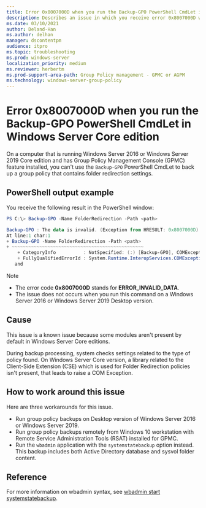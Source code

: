 ```yaml
---
title: Error 0x8007000D when you run the Backup-GPO PowerShell CmdLet in Windows Server Core edition
description: Describes an issue in which you receive error 0x8007000D when you run the Backup-GPO PowerShell CmdLet in Windows Server Core edition.
ms.date: 03/10/2021
author: Deland-Han
ms.author: delhan
manager: dscontentpm
audience: itpro
ms.topic: troubleshooting
ms.prod: windows-server
localization_priority: medium
ms.reviewer: herbertm
ms.prod-support-area-path: Group Policy management - GPMC or AGPM
ms.technology: windows-server-group-policy
---
```

# Error 0x8007000D when you run the Backup-GPO PowerShell CmdLet in Windows Server Core edition

On a computer that is running Windows Server 2016 or Windows Server 2019 Core edition and has Group Policy Management Console (GPMC) feature installed, you can't use the `Backup-GPO` PowerShell CmdLet to back up a group policy that contains folder redirection settings.

## PowerShell output example

You receive the following result in the PowerShell window:

```powershell
PS C:\> Backup-GPO -Name FolderRedirection -Path <path>

Backup-GPO : The data is invalid. (Exception from HRESULT: 0x8007000D)
At line:1 char:1
+ Backup-GPO -Name FolderRedirection -Path <path>
+ ~~~~~~~~~~~~~~~~~~~~~~~~~~~~~~~~~~~~~~~~~~~~~~~~
    + CategoryInfo          : NotSpecified: (:) [Backup-GPO], COMException
    + FullyQualifiedErrorId : System.Runtime.InteropServices.COMException,Microsoft.GroupPolicy.Commands.BackupGpoComm
   and
```

> [!Note]
> - The error code **0x8007000D** stands for **ERROR_INVALID_DATA**.
> - The issue does not occurs when you run this command on a Windows Server 2016 or Windows Server 2019 Desktop version.

## Cause

This issue is a known issue because some modules aren't present by default in Windows Server Core editions.

During backup processing, system checks settings related to the type of policy found. On Windows Server Core version, a library related to the Client-Side Extension (CSE) which is used for Folder Redirection policies isn't present, that leads to raise a COM Exception.
 
## How to work around this issue
 
Here are three workarounds for this issue.
 
- Run group policy backups on Desktop version of Windows Server 2016 or Windows Server 2019.
- Run group policy backups remotely from Windows 10 workstation with Remote Service Administration Tools (RSAT) installed for GPMC.
- Run the `wbadmin` application with the `systemstatebackup` option instead. This backup includes both Active Directory database and sysvol folder content.

## Reference

For more information on wbadmin syntax, see [wbadmin start systemstatebackup](https://docs.microsoft.com/windows-server/administration/windows-commands/wbadmin-start-systemstatebackup).
